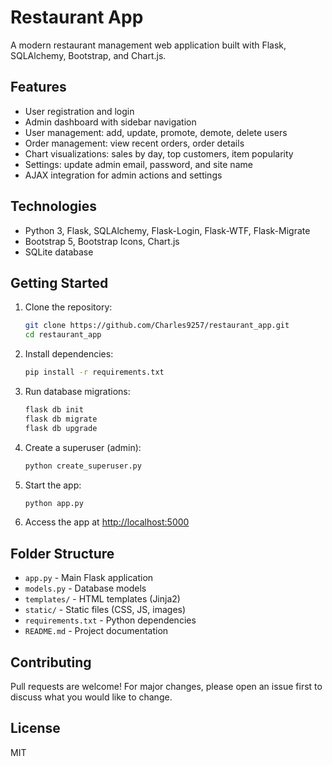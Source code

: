 # Restaurant App

A modern restaurant management web application built with Flask, SQLAlchemy, Bootstrap, and Chart.js.

## Features
- User registration and login
- Admin dashboard with sidebar navigation
- User management: add, update, promote, demote, delete users
- Order management: view recent orders, order details
- Chart visualizations: sales by day, top customers, item popularity
- Settings: update admin email, password, and site name
- AJAX integration for admin actions and settings

## Technologies
- Python 3, Flask, SQLAlchemy, Flask-Login, Flask-WTF, Flask-Migrate
- Bootstrap 5, Bootstrap Icons, Chart.js
- SQLite database

## Getting Started
1. Clone the repository:
	```bash
	git clone https://github.com/Charles9257/restaurant_app.git
	cd restaurant_app
	```
2. Install dependencies:
	```bash
	pip install -r requirements.txt
	```
3. Run database migrations:
	```bash
	flask db init
	flask db migrate
	flask db upgrade
	```
4. Create a superuser (admin):
	```bash
	python create_superuser.py
	```
5. Start the app:
	```bash
	python app.py
	```
6. Access the app at [http://localhost:5000](http://localhost:5000)

## Folder Structure
- `app.py` - Main Flask application
- `models.py` - Database models
- `templates/` - HTML templates (Jinja2)
- `static/` - Static files (CSS, JS, images)
- `requirements.txt` - Python dependencies
- `README.md` - Project documentation

## Contributing
Pull requests are welcome! For major changes, please open an issue first to discuss what you would like to change.

## License
MIT